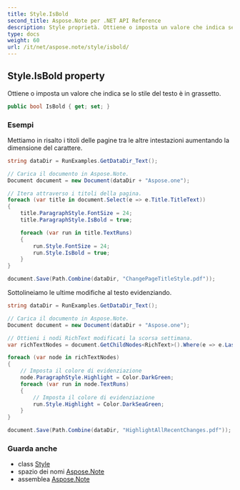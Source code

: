 ```yaml
---
title: Style.IsBold
second_title: Aspose.Note per .NET API Reference
description: Style proprietà. Ottiene o imposta un valore che indica se lo stile del testo è in grassetto.
type: docs
weight: 60
url: /it/net/aspose.note/style/isbold/
---
```

## Style.IsBold property

Ottiene o imposta un valore che indica se lo stile del testo è in grassetto.

```csharp
public bool IsBold { get; set; }
```

### Esempi

Mettiamo in risalto i titoli delle pagine tra le altre intestazioni aumentando la dimensione del carattere.

```csharp
string dataDir = RunExamples.GetDataDir_Text();

// Carica il documento in Aspose.Note.
Document document = new Document(dataDir + "Aspose.one");

// Itera attraverso i titoli della pagina.
foreach (var title in document.Select(e => e.Title.TitleText))
{
    title.ParagraphStyle.FontSize = 24;
    title.ParagraphStyle.IsBold = true;

    foreach (var run in title.TextRuns)
    {
        run.Style.FontSize = 24;
        run.Style.IsBold = true;
    }
}

document.Save(Path.Combine(dataDir, "ChangePageTitleStyle.pdf"));
```

Sottolineiamo le ultime modifiche al testo evidenziando.

```csharp
string dataDir = RunExamples.GetDataDir_Text();

// Carica il documento in Aspose.Note.
Document document = new Document(dataDir + "Aspose.one");

// Ottieni i nodi RichText modificati la scorsa settimana.
var richTextNodes = document.GetChildNodes<RichText>().Where(e => e.LastModifiedTime >= DateTime.Today.Subtract(TimeSpan.FromDays(7)));

foreach (var node in richTextNodes)
{
    // Imposta il colore di evidenziazione
    node.ParagraphStyle.Highlight = Color.DarkGreen;
    foreach (var run in node.TextRuns)
    {
        // Imposta il colore di evidenziazione
        run.Style.Highlight = Color.DarkSeaGreen;
    }
}

document.Save(Path.Combine(dataDir, "HighlightAllRecentChanges.pdf"));
```

### Guarda anche

* class [Style](../)
* spazio dei nomi [Aspose.Note](../../style/)
* assemblea [Aspose.Note](../../../)



